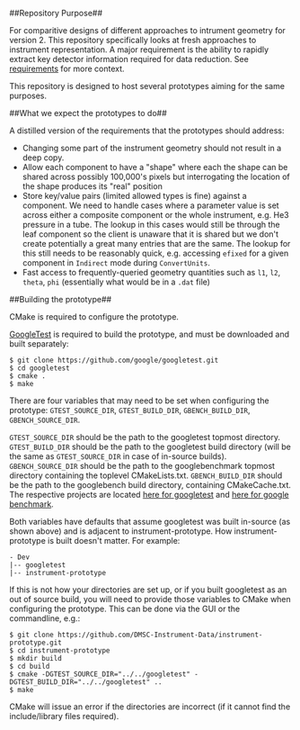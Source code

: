 ##Repository Purpose##

For comparitive designs of different approaches to intrument geometry for version 2. This repository specifically looks at fresh approaches to instrument representation. A major requirement is the ability to rapidly extract key detector information required for data reduction. See [requirements](https://github.com/mantidproject/documents/blob/master/Design/Instrument-2.0/requirements-v2.md) for more context.

This repository is designed to host several prototypes aiming for the same purposes.

##What we expect the prototypes to do##

A distilled version of the requirements that the prototypes should address:

* Changing some part of the instrument geometry should not result in a deep copy.
* Allow each component to have a "shape" where each the shape can be shared across possibly 100,000's pixels but 
  interrogating the location of the shape produces its "real" position
* Store key/value pairs (limited allowed types is fine) against a component. We need to handle cases where a parameter value is set across either a composite component or the whole instrument, e.g. He3 pressure in a tube. The lookup in this cases would still be through the leaf component so the client is unaware that it is shared but we don't create potentially a great many entries that are the same. The lookup for this still needs to be reasonably quick, e.g. accessing `efixed` for a given component in `Indirect` mode during `ConvertUnits`.
* Fast access to frequently-queried geometry quantities such as `l1`, `l2`, `theta`, `phi` (essentially what would be in a `.dat` file)

##Building the prototype##

CMake is required to configure the prototype.

[GoogleTest](https://github.com/google/googletest) is required to build the prototype, and must be downloaded and built separately:

```
$ git clone https://github.com/google/googletest.git
$ cd googletest
$ cmake .
$ make
```

There are four variables that may need to be set when configuring the prototype: `GTEST_SOURCE_DIR`, `GTEST_BUILD_DIR`, `GBENCH_BUILD_DIR`, `GBENCH_SOURCE_DIR`.

`GTEST_SOURCE_DIR` should be the path to the googletest topmost directory.
`GTEST_BUILD_DIR` should be the path to the googletest build directory (will be the same as `GTEST_SOURCE_DIR` in case of in-source builds). `GBENCH_SOURCE_DIR` should be the path to the googlebenchmark topmost directory containing the toplevel CMakeLists.txt. `GBENCH_BUILD_DIR` should be the path to the googlebench build directory, containing CMakeCache.txt. The respective projects are located [here for googletest](https://github.com/google/googletest) and [here for google benchmark](https://github.com/google/benchmark).  

Both variables have defaults that assume googletest was built in-source (as shown above) and is adjacent to instrument-prototype. How instrument-prototype is built doesn't matter. For example:

```
- Dev
|-- googletest
|-- instrument-prototype
```

If this is not how your directories are set up, or if you built googletest as an out of source build, you will need to provide those variables to CMake when configuring the prototype. This can be done via the GUI or the commandline, e.g.:

```
$ git clone https://github.com/DMSC-Instrument-Data/instrument-prototype.git
$ cd instrument-prototype
$ mkdir build
$ cd build
$ cmake -DGTEST_SOURCE_DIR="../../googletest" -DGTEST_BUILD_DIR="../../googletest" ..
$ make
```

CMake will issue an error if the directories are incorrect (if it cannot find the include/library files required).

